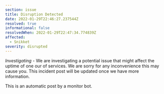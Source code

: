 ```yaml
---
section: issue
title: Disruption Detected
date: 2022-01-29T22:46:27.237544Z
resolved: true
informational: false
resolvedWhen: 2022-01-29T22:47:34.774839Z
affected:
  - Snikket
severity: disrupted
---
```

*Investigating* - We are investigating a potential issue that might affect the uptime of one our of services. We are sorry for any inconvenience this may cause you. This incident post will be updated once we have more information.

This is an automatic post by a monitor bot.
        